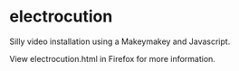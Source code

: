 electrocution
=============

Silly video installation using a Makeymakey and Javascript.

View electrocution.html in Firefox for more information.
